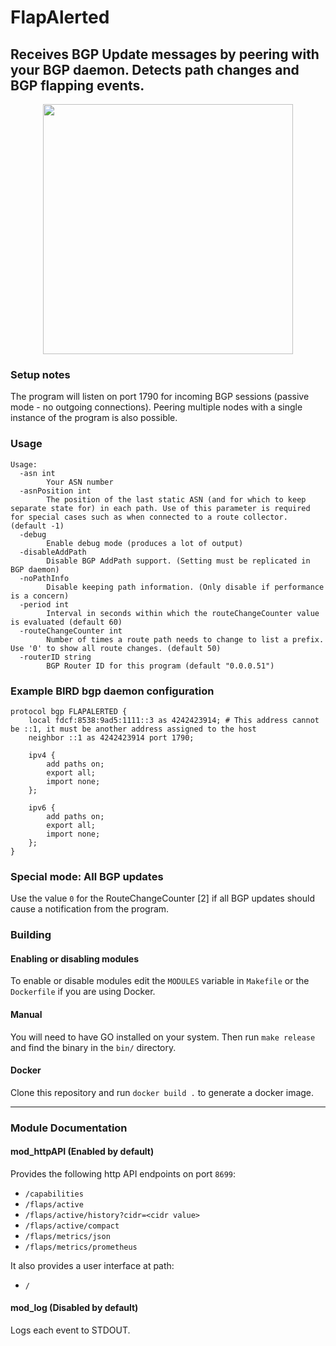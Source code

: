 # FlapAlerted

## Receives BGP Update messages by peering with your BGP daemon. Detects path changes and BGP flapping events.

<p align="center">
<img src="https://github.com/user-attachments/assets/67f83d31-0abc-48cf-a35e-efe33fc808b9" height="400">
</p>

### Setup notes

The program will listen on port 1790 for incoming BGP sessions (passive mode - no outgoing connections).
Peering multiple nodes with a single instance of the program is also possible.

### Usage
```
Usage:
  -asn int
        Your ASN number
  -asnPosition int
        The position of the last static ASN (and for which to keep separate state for) in each path. Use of this parameter is required for special cases such as when connected to a route collector. (default -1)
  -debug
        Enable debug mode (produces a lot of output)
  -disableAddPath
        Disable BGP AddPath support. (Setting must be replicated in BGP daemon)
  -noPathInfo
        Disable keeping path information. (Only disable if performance is a concern)
  -period int
        Interval in seconds within which the routeChangeCounter value is evaluated (default 60)
  -routeChangeCounter int
        Number of times a route path needs to change to list a prefix. Use '0' to show all route changes. (default 50)
  -routerID string
        BGP Router ID for this program (default "0.0.0.51")
```

### Example BIRD bgp daemon configuration
```
protocol bgp FLAPALERTED {
    local fdcf:8538:9ad5:1111::3 as 4242423914; # This address cannot be ::1, it must be another address assigned to the host
    neighbor ::1 as 4242423914 port 1790;

    ipv4 {
        add paths on;
        export all;
        import none;
    };

    ipv6 {
        add paths on;
        export all;
        import none;
    };
}
```


### Special mode: All BGP updates
Use the value `0` for the RouteChangeCounter [2] if all BGP updates should cause a notification from the program. 

### Building

#### Enabling or disabling modules

To enable or disable modules edit the `MODULES` variable in `Makefile` or the `Dockerfile` if you are using Docker.

#### Manual

You will need to have GO installed on your system. Then run `make release` and find the binary in the `bin/` directory.

#### Docker

Clone this repository and run `docker build .` to generate a docker image.


***

### Module Documentation

#### mod_httpAPI (Enabled by default)
Provides the following http API endpoints on port `8699`:

- `/capabilities`
- `/flaps/active`
- `/flaps/active/history?cidr=<cidr value>`
- `/flaps/active/compact`
- `/flaps/metrics/json`
- `/flaps/metrics/prometheus`

It also provides a user interface at path:
- `/`

#### mod_log (Disabled by default)
Logs each event to STDOUT.